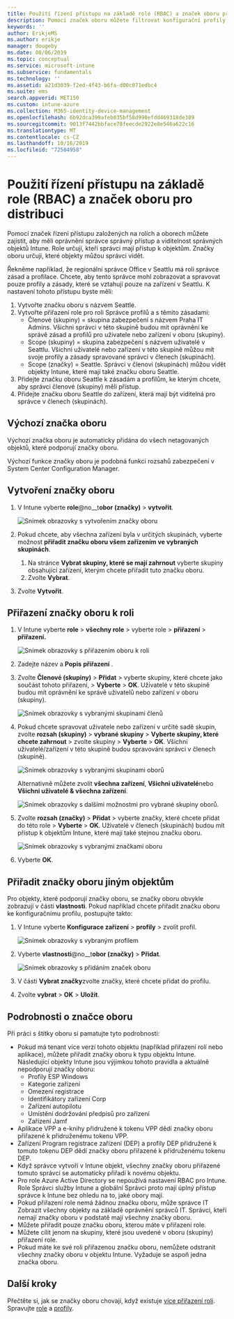 ```yaml
---
title: Použití řízení přístupu na základě role (RBAC) a značek oboru pro distribuci v Intune | Microsoft Docs
description: Pomocí značek oboru můžete filtrovat konfigurační profily pro konkrétní role.
keywords: ''
author: ErikjeMS
ms.author: erikje
manager: dougeby
ms.date: 08/06/2019
ms.topic: conceptual
ms.service: microsoft-intune
ms.subservice: fundamentals
ms.technology: ''
ms.assetid: a21d3039-f2ed-4f43-b6fa-d00c071edbc4
ms.suite: ems
search.appverid: MET150
ms.custom: intune-azure
ms.collection: M365-identity-device-management
ms.openlocfilehash: 6b92dca399afeb035bf58d998efdd469318de389
ms.sourcegitcommit: 9013f7442bbface78feecde2922e8e546a622c16
ms.translationtype: MT
ms.contentlocale: cs-CZ
ms.lasthandoff: 10/16/2019
ms.locfileid: "72504958"
---
```

# <a name="use-role-based-access-control-rbac-and-scope-tags-for-distributed-it"></a>Použití řízení přístupu na základě role (RBAC) a značek oboru pro distribuci

Pomocí značek řízení přístupu založených na rolích a oborech můžete zajistit, aby měli oprávnění správce správný přístup a viditelnost správných objektů Intune. Role určují, kteří správci mají přístup k objektům. Značky oboru určují, které objekty můžou správci vidět.

Řekněme například, že regionální správce Office v Seattlu má roli správce zásad a profilace. Chcete, aby tento správce mohl zobrazovat a spravovat pouze profily a zásady, které se vztahují pouze na zařízení v Seattlu. K nastavení tohoto přístupu byste měli:

1. Vytvořte značku oboru s názvem Seattle.
2. Vytvořte přiřazení role pro roli Správce profilů a s těmito zásadami: 
    - Členové (skupiny) = skupina zabezpečení s názvem Praha IT Admins. Všichni správci v této skupině budou mít oprávnění ke správě zásad a profilů pro uživatele nebo zařízení v oboru (skupiny).
    - Scope (skupiny) = skupina zabezpečení s názvem uživatelé v Seattlu. Všichni uživatelé nebo zařízení v této skupině můžou mít svoje profily a zásady spravované správci v členech (skupinách). 
    - Scope (značky) = Seattle. Správci v členovi (skupinách) můžou vidět objekty Intune, které mají také značku oboru Seattle.
3. Přidejte značku oboru Seattle k zásadám a profilům, ke kterým chcete, aby správci členové (skupiny) měli přístup.
4. Přidejte značku oboru Seattle do zařízení, která mají být viditelná pro správce v členech (skupinách). 

## <a name="default-scope-tag"></a>Výchozí značka oboru
Výchozí značka oboru je automaticky přidána do všech netagovaných objektů, které podporují značky oboru.

Výchozí funkce značky oboru je podobná funkci rozsahů zabezpečení v System Center Configuration Manager. 

## <a name="to-create-a-scope-tag"></a>Vytvoření značky oboru

1. V Intune vyberte **role**@no__t**obor (značky)**  > **vytvořit**.

    ![Snímek obrazovky s vytvořením značky oboru](./media/scope-tags/create-scope-tag.png)

3. Pokud chcete, aby všechna zařízení byla v určitých skupinách, vyberte možnost **přiřadit značku oboru všem zařízením ve vybraných skupinách**.
    1. Na stránce **Vybrat skupiny, které se mají zahrnout** vyberte skupiny obsahující zařízení, kterým chcete přiřadit tuto značku oboru.
    2. Zvolte **Vybrat**.
4. Zvolte **Vytvořit**.

## <a name="to-assign-a-scope-tag-to-a-role"></a>Přiřazení značky oboru k roli

1. V Intune vyberte **role** > **všechny role** > vyberte role > **přiřazení** > **přiřazení.**

    ![Snímek obrazovky s přiřazením oboru k roli](./media/scope-tags/assign-scope-to-role.png)

2. Zadejte název a **Popis** **přiřazení** .
3. Zvolte **Členové (skupiny)**  > **Přidat** > vyberte skupiny, které chcete jako součást tohoto přiřazení, > **Vyberte** > **OK**. Uživatelé v této skupině budou mít oprávnění ke správě uživatelů nebo zařízení v oboru (skupiny).

    ![Snímek obrazovky s vybranými skupinami členů](./media/scope-tags/select-member-groups.png)

4. Pokud chcete spravovat uživatele nebo zařízení v určité sadě skupin, zvolte **rozsah (skupiny)**  > **vybrané skupiny** > **Vyberte skupiny, které chcete zahrnout** > zvolte skupiny > **Vyberte** > **OK**. Všichni uživatelé/zařízení v této skupině budou spravováni správci v členech (skupině).

    ![Snímek obrazovky s vybranými skupinami oborů](./media/scope-tags/select-scope-groups.png)

    Alternativně můžete zvolit **všechna zařízení**, **Všichni uživatelé**nebo **Všichni uživatelé & všechna zařízení**.

    ![Snímek obrazovky s dalšími možnostmi pro vybrané skupiny oborů.](./media/scope-tags/scope-group-other-options.png)
    
5. Zvolte **rozsah (značky)**  > **Přidat** > vyberte značky, které chcete přidat do této role > **Vyberte** > **OK**. Uživatelé v členech (skupinách) budou mít přístup k objektům Intune, které mají také stejnou značku oboru.

    ![Snímek obrazovky s vybranými značkami oboru](./media/scope-tags/select-scope-tags.png)

6. Vyberte **OK**. 

## <a name="assign-scope-tags-to-other-objects"></a>Přiřadit značky oboru jiným objektům

Pro objekty, které podporují značky oboru, se značky oboru obvykle zobrazují v části **vlastnosti**. Pokud například chcete přiřadit značku oboru ke konfiguračnímu profilu, postupujte takto:

1. V Intune vyberte **Konfigurace zařízení** > **profily** > zvolit profil.

    ![Snímek obrazovky s vybraným profilem](./media/scope-tags/choose-profile.png)

2. Vyberte **vlastnosti**@no__t**obor (značky)**  > **Přidat**.

    ![Snímek obrazovky s přidáním značek oboru](./media/scope-tags/add-scope-tags.png)

3. V části **Vybrat značky**zvolte značky, které chcete přidat do profilu.
4. Zvolte **vybrat** > **OK** > **Uložit**.


## <a name="scope-tag-details"></a>Podrobnosti o značce oboru
Při práci s štítky oboru si pamatujte tyto podrobnosti: 

- Pokud má tenant více verzí tohoto objektu (například přiřazení rolí nebo aplikace), můžete přiřadit značky oboru k typu objektu Intune.
  Následující objekty Intune jsou výjimkou tohoto pravidla a aktuálně nepodporují značky oboru:
    - Profily ESP Windows
    - Kategorie zařízení
    - Omezení registrace
    - Identifikátory zařízení Corp
    - Zařízení autopilotu
    - Umístění dodržování předpisů pro zařízení
    - Zařízení Jamf
- Aplikace VPP a e-knihy přidružené k tokenu VPP dědí značky oboru přiřazené k přidruženému tokenu VPP.
- Zařízení Program registrace zařízení (DEP) a profily DEP přidružené k tomuto tokenu DEP dědí značky oboru přiřazené k přidruženému tokenu DEP.
- Když správce vytvoří v Intune objekt, všechny značky oboru přiřazené tomuto správci se automaticky přiřadí k novému objektu.
- Pro role Azure Active Directory se nepoužívá nastavení RBAC pro Intune. Role Správci služby Intune a globální Správci proto mají úplný přístup správce k Intune bez ohledu na to, jaké obory mají.
- Pokud přiřazení role nemá žádnou značku oboru, může správce IT Zobrazit všechny objekty na základě oprávnění správců IT. Správci, kteří nemají značky oboru v podstatě mají všechny značky oboru.
- Můžete přiřadit pouze značku oboru, kterou máte v přiřazení role.
- Můžete cílit jenom na skupiny, které jsou uvedené v oboru (skupiny) přiřazení role.
- Pokud máte ke své roli přiřazenou značku oboru, nemůžete odstranit všechny značky oboru v objektu Intune. Vyžaduje se aspoň jedna značka oboru.

## <a name="next-steps"></a>Další kroky

Přečtěte si, jak se značky oboru chovají, když existuje [více přiřazení rolí](role-based-access-control.md#multiple-role-assignments).
Spravujte [role](role-based-access-control.md) a [profily](../configuration/device-profile-assign.md).
